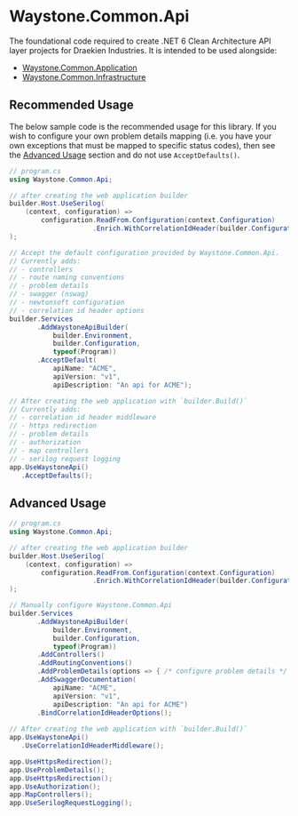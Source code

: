 ﻿# Waystone.Common.Api

The foundational code required to create .NET 6 Clean Architecture API layer projects for Draekien Industries.
It is intended to be used alongside:

- [Waystone.Common.Application](https://www.nuget.org/packages/Waystone.Common.Application)
- [Waystone.Common.Infrastructure](https://www.nuget.org/packages/Waystone.Common.Infrastructure)

## Recommended Usage

The below sample code is the recommended usage for this library. If you wish to
configure your own problem details mapping (i.e. you have your own exceptions
that must be mapped to specific status codes), then see the [Advanced Usage](#advanced-usage)
section and do not use `AcceptDefaults()`.

```csharp
// program.cs
using Waystone.Common.Api;

// after creating the web application builder
builder.Host.UseSerilog(
    (context, configuration) => 
        configuration.ReadFrom.Configuration(context.Configuration)
                     .Enrich.WithCorrelationIdHeader(builder.Configuration)
);

// Accept the default configuration provided by Waystone.Common.Api.
// Currently adds:
// - controllers
// - route naming conventions
// - problem details
// - swagger (nswag)
// - newtonsoft configuration
// - correlation id header options
builder.Services
       .AddWaystoneApiBuilder(
           builder.Environment,
           builder.Configuration,
           typeof(Program))
       .AcceptDefault(
           apiName: "ACME",
           apiVersion: "v1",
           apiDescription: "An api for ACME");

// After creating the web application with `builder.Build()`
// Currently adds:
// - correlation id header middleware
// - https redirection
// - problem details
// - authorization
// - map controllers
// - serilog request logging
app.UseWaystoneApi()
   .AcceptDefaults();
```

## Advanced Usage

```csharp
// program.cs
using Waystone.Common.Api;

// after creating the web application builder
builder.Host.UseSerilog(
    (context, configuration) => 
        configuration.ReadFrom.Configuration(context.Configuration)
                     .Enrich.WithCorrelationIdHeader(builder.Configuration)
);

// Manually configure Waystone.Common.Api
builder.Services
       .AddWaystoneApiBuilder(
           builder.Environment,
           builder.Configuration,
           typeof(Program))
       .AddControllers()
       .AddRoutingConventions()
       .AddProblemDetails(options => { /* configure problem details */ })
       .AddSwaggerDocumentation(
           apiName: "ACME",
           apiVersion: "v1",
           apiDescription: "An api for ACME")
       .BindCorrelationIdHeaderOptions();
       
// After creating the web application with `builder.Build()`
app.UseWaystoneApi()
   .UseCorrelationIdHeaderMiddleware();

app.UseHttpsRedirection();
app.UseProblemDetails();
app.UseHttpsRedirection();
app.UseAuthorization();
app.MapControllers();
app.UseSerilogRequestLogging();
```
